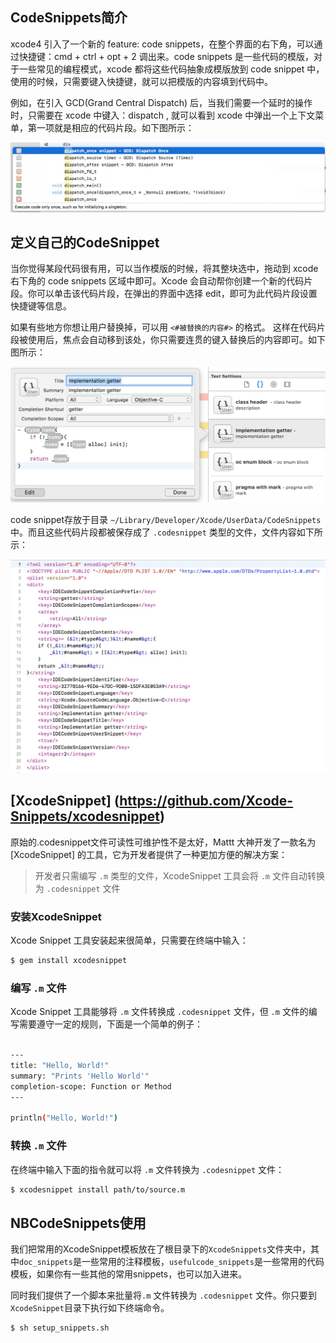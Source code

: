 

## CodeSnippets简介
xcode4 引入了一个新的 feature: code snippets，在整个界面的右下角，可以通过快捷键：cmd + ctrl + opt + 2 调出来。code snippets 是一些代码的模版，对于一些常见的编程模式，xcode 都将这些代码抽象成模版放到 code snippet 中，使用的时候，只需要键入快捷键，就可以把模版的内容填到代码中。

例如，在引入 GCD(Grand Central Dispatch) 后，当我们需要一个延时的操作时，只需要在 xcode 中键入：dispatch
, 就可以看到 xcode 中弹出一个上下文菜单，第一项就是相应的代码片段。如下图所示：

![](dispatch_after_snippet.jpg
)

## 定义自己的CodeSnippet
当你觉得某段代码很有用，可以当作模版的时候，将其整块选中，拖动到 xcode 右下角的 code snippets 区域中即可。Xcode 会自动帮你创建一个新的代码片段。你可以单击该代码片段，在弹出的界面中选择 edit，即可为此代码片段设置快捷键等信息。

如果有些地方你想让用户替换掉，可以用 `<#被替换的内容#>` 的格式。
这样在代码片段被使用后，焦点会自动移到该处，你只需要连贯的键入替换后的内容即可。如下图所示：

![](edit_code_snippet.jpg)

code snippet存放于目录 `~/Library/Developer/Xcode/UserData/CodeSnippets` 中。而且这些代码片段都被保存成了 `.codesnippet` 类型的文件，文件内容如下所示：

![](code_snippet_detail.jpg)


## [XcodeSnippet] (https://github.com/Xcode-Snippets/xcodesnippet)
原始的.codesnippet文件可读性可维护性不是太好，Mattt 大神开发了一款名为 [XcodeSnippet] 的工具，它为开发者提供了一种更加方便的解决方案：

> 开发者只需编写 `.m` 类型的文件，XcodeSnippet 工具会将 `.m` 文件自动转换为 `.codesnippet` 文件

### 安装XcodeSnippet 
Xcode Snippet 工具安装起来很简单，只需要在终端中输入：

```sh
$ gem install xcodesnippet
```

### 编写 `.m` 文件
Xcode Snippet 工具能够将 `.m` 文件转换成 `.codesnippet` 文件，但 `.m` 文件的编写需要遵守一定的规则，下面是一个简单的例子： 

```sh

---
title: "Hello, World!"
summary: "Prints 'Hello World'"
completion-scope: Function or Method
---

println("Hello, World!")

```

### 转换 `.m` 文件
在终端中输入下面的指令就可以将 `.m` 文件转换为 `.codesnippet` 文件：

```sh
$ xcodesnippet install path/to/source.m
```

## NBCodeSnippets使用

我们把常用的XcodeSnippet模板放在了根目录下的`XcodeSnippets`文件夹中，其中`doc_snippets`是一些常用的注释模板，`usefulcode_snippets`是一些常用的代码模板，如果你有一些其他的常用snippets，也可以加入进来。

同时我们提供了一个脚本来批量将`.m` 文件转换为 `.codesnippet` 文件。你只要到`XcodeSnippet`目录下执行如下终端命令。

```sh
$ sh setup_snippets.sh
```


